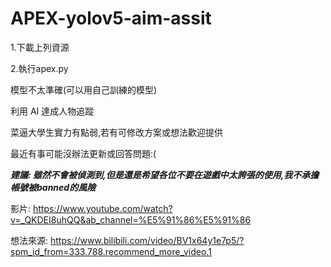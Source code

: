 # APEX-yolov5-aim-assit
1.下載上列資源

2.執行apex.py

模型不太準確(可以用自己訓練的模型)

利用 AI 達成人物追蹤

菜逼大學生實力有點弱,若有可修改方案或想法歡迎提供

<b3>最近有事可能沒辦法更新或回答問題:( </b3>

<b><i>建議: 雖然不會被偵測到,但是還是希望各位不要在遊戲中太誇張的使用,我不承擔帳號被banned的風險</i></b>

影片: https://www.youtube.com/watch?v=_QKDEI8uhQQ&ab_channel=%E5%91%86%E5%91%86

想法來源: https://www.bilibili.com/video/BV1x64y1e7p5/?spm_id_from=333.788.recommend_more_video.1
